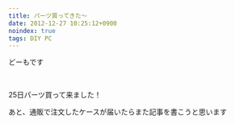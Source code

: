 ```yaml
---
title: パーツ買ってきた〜
date: 2012-12-27 10:25:12+0900
noindex: true
tags: DIY PC
---
```

<p>どーもです</p>
<p>&nbsp;</p>
<p>25日パーツ買って来ました！</p>
<p>あと、通販で注文したケースが届いたらまた記事を書こうと思います</p>
